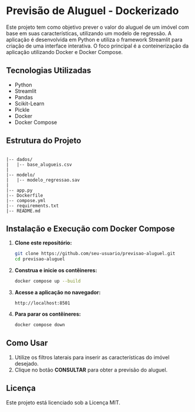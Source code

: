 # Previsão de Aluguel - Dockerizado

Este projeto tem como objetivo prever o valor do aluguel de um imóvel com base em suas características, utilizando um modelo de regressão. A aplicação é desenvolvida em Python e utiliza o framework Streamlit para criação de uma interface interativa. O foco principal é a conteinerização da aplicação utilizando Docker e Docker Compose.

## Tecnologias Utilizadas

- Python
- Streamlit
- Pandas
- Scikit-Learn
- Pickle
- Docker
- Docker Compose

## Estrutura do Projeto

```

|-- dados/
|   |-- base_alugueis.csv 
|
|-- modelo/
|   |-- modelo_regressao.sav 
|
|-- app.py  
|-- Dockerfile  
|-- compose.yml  
|-- requirements.txt  
|-- README.md  

```

## Instalação e Execução com Docker Compose

1. **Clone este repositório:**
   ```bash
   git clone https://github.com/seu-usuario/previsao-aluguel.git
   cd previsao-aluguel
   ```

2. **Construa e inicie os contêineres:**
   ```bash
   docker compose up --build
   ```

3. **Acesse a aplicação no navegador:**
   ```
   http://localhost:8501
   ```

4. **Para parar os contêineres:**
   ```bash
   docker compose down
   ```

## Como Usar

1. Utilize os filtros laterais para inserir as características do imóvel desejado.
2. Clique no botão **CONSULTAR** para obter a previsão do aluguel.


## Licença

Este projeto está licenciado sob a Licença MIT.

